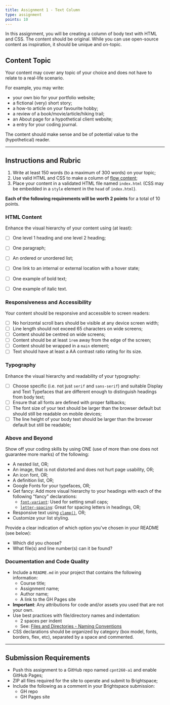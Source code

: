 ```yaml
---
title: Assignment 1 - Text Column
type: assignment
points: 10
---
```


In this assignment, you will be creating a column of body text with HTML and CSS. The content should be original. While you can use open-source content as inspiration, it should be unique and on-topic.

## Content Topic
Your content may cover any topic of your choice and does not have to relate to a real-life scenario. 

For example, you may write:
- your own bio for your portfolio website;
- a fictional (very) short story;
- a how-to article on your favourite hobby;
- a review of a book/movie/article/hiking trail;
- an About page for a hypothetical client website;
- a entry for your coding journal.

The content should make sense and be of potential value to the (hypothetical) reader.

---

## Instructions and Rubric
1. Write at least 150 words (to a maximum of 300 words) on your topic;
2. Use valid HTML and CSS to make a column of [flow content](https://developer.mozilla.org/en-US/docs/Web/Guide/HTML/Content_categories#flow_content);
3. Place your content in a validated HTML file named `index.html` (CSS may be embedded in a `style` element in the `head` of `index.html`).

**Each of the following requirements will be worth 2 points** for a total of 10 points. 

### HTML Content
Enhance the visual hierarchy of your content using (at least):
- [ ] One level 1 heading and one level 2 heading;
- [ ] One paragraph;
- [ ] An ordered or unordered list;
- [ ] One link to an internal or external location with a hover state;
- [ ] One example of bold text;
- [ ] One example of italic text.


### Responsiveness and Accessibility
Your content should be responsive and accessible to screen readers:
- [ ] No horizontal scroll bars should be visible at any device screen width;
- [ ] Line length should not exceed 65 characters on wide screens;
- [ ] Content should be centred on wide screens;
- [ ] Content should be at least `1rem` away from the edge of the screen;
- [ ] Content should be wrapped in a `main` element;
- [ ] Text should have at least a AA contrast ratio rating for its size.

### Typography
Enhance the visual hierarchy and readability of your typography:
- [ ] Choose specific (i.e. not just `serif` and `sans-serif`) and suitable Display and Text Typefaces that are different enough to distinguish headings from body text;
- [ ] Ensure that all fonts are defined with proper fallbacks;
- [ ] The font size of your text should be larger than the browser default but should still be readable on mobile devices;
- [ ] The line height of your body text should be larger than the browser default but still be readable;

### Above and Beyond
Show off your coding skills by using ONE (use of more than one does not guarantee more marks) of the following:
- A nested list, OR;
- An image, that is not distorted and does not hurt page usability, OR;
- An icon font, OR; 
- A definition list, OR;
- Google Fonts for your typefaces, OR;
- Get fancy: Add more visual hierarchy to your headings with each of the following "fancy" declarations:
    - [`font-variant`](https://developer.mozilla.org/en-US/docs/Web/CSS/font-variant): Used for setting small caps;
    - [`letter-spacing`](https://developer.mozilla.org/en-US/docs/Web/CSS/letter-spacing): Great for spacing letters in headings, OR;
- Responsive text using [`clamp()`](https://developer.mozilla.org/en-US/docs/Web/CSS/clamp), OR;
- Customize your list styling.

Provide a clear indication of which option you've chosen in your README (see below):
- Which did you choose?
- What file(s) and line number(s) can it be found?

### Documentation and Code Quality
- Include a `README.md` in your project that contains the following information:
  - Course title;
  - Assignment name;
  - Author name;
  - A link to the GH Pages site
- **Important**: Any attributions for code and/or assets you used that are not your own.
- Use best practices with file/directory names and indentation:
  - 2 spaces per indent
  - See: [Files and Directories - Naming Conventions](https://gist.github.com/acidtone/d77059ec1851eff266339a3df70f6984)
- CSS declarations should be organized by category (box model, fonts, borders, flex, etc), separated by a space and commented.

---

## Submission Requirements
- Push this assignment to a GitHub repo named `cpnt260-a1` and enable GitHub Pages;
- ZIP all files required for the site to operate and submit to Brightspace;
- Include the following as a comment in your Brightspace submission:
  - GH repo
  - GH Pages site

